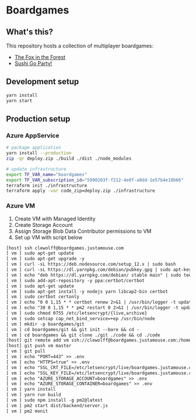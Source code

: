 # Boardgames

## What's this?

This repository hosts a collection of multiplayer boardgames:

- [The Fox in the Forest](https://boardgamegeek.com/boardgame/221965/)
- [Sushi Go Party!](https://boardgamegeek.com/boardgame/192291/)

## Development setup

```sh
yarn install
yarn start
```

## Production setup

### Azure AppService

```sh
# package application
yarn install --production
zip -qr deploy.zip ./build ./dist ./node_modules

# update infrastructure
export TF_VAR_name="boardgames"
export TF_VAR_subscription_id="5990203f-f212-4e0f-a0dd-1e57b4e10b66"
terraform init ./infrastructure
terraform apply -var code_zip=deploy.zip ./infrastructure
```

### Azure VM

1. Create VM with Managed Identity
2. Create Storage Account
3. Assign Storage Blob Data Contributor permissions to VM
4. Set up VM with script below

```txt
[host] ssh clewolff@boardgames.justamouse.com
[ vm ] sudo apt-get update
[ vm ] sudo apt-get upgrade -y
[ vm ] curl -sL https://deb.nodesource.com/setup_12.x | sudo bash
[ vm ] curl -sL https://dl.yarnpkg.com/debian/pubkey.gpg | sudo apt-key add -
[ vm ] echo "deb https://dl.yarnpkg.com/debian/ stable main" | sudo tee /etc/apt/sources.list.d/yarn.list
[ vm ] sudo add-apt-repository -y ppa:certbot/certbot
[ vm ] sudo apt-get update
[ vm ] sudo apt-get install -y nodejs yarn libcap2-bin certbot
[ vm ] sudo certbot certonly
[ vm ] echo "0 0 1,15 * * certbot renew 2>&1 | /usr/bin/logger -t update_letsencrypt_renewal" | sudo crontab
[ vm ] echo "30 0 1,15 * * pm2 restart 0 2>&1 | /usr/bin/logger -t update_letsencrypt_renewal" | crontab
[ vm ] sudo chmod 0755 /etc/letsencrypt/{live,archive}
[ vm ] sudo setcap cap_net_bind_service=+ep /usr/bin/node
[ vm ] mkdir -p boardgames/git
[ vm ] cd boardgames/git && git init --bare && cd -
[ vm ] cd boardgames && git clone ./git ./code && cd ./code
[host] git remote add vm ssh://clewolff@boardgames.justamouse.com:/home/clewolff/boardgames/git
[host] git push vm master
[ vm ] git pull
[ vm ] echo "PORT=443" >> .env
[ vm ] echo "HTTPS=true" >> .env
[ vm ] echo "SSL_CRT_FILE=/etc/letsencrypt/live/boardgames.justamouse.com/fullchain.pem" >> .env
[ vm ] echo "SSL_KEY_FILE=/etc/letsencrypt/live/boardgames.justamouse.com/privkey.pem" >> .env
[ vm ] echo "AZURE_STORAGE_ACCOUNT=boardgames" >> .env
[ vm ] echo "AZURE_STORAGE_CONTAINER=boardgames" >> .env
[ vm ] yarn install
[ vm ] yarn run build
[ vm ] sudo npm install -g pm2@latest
[ vm ] pm2 start dist/backend/server.js
[ vm ] pm2 monit
```
